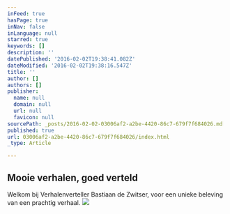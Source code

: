 ```yaml
---
inFeed: true
hasPage: true
inNav: false
inLanguage: null
starred: true
keywords: []
description: ''
datePublished: '2016-02-02T19:38:41.082Z'
dateModified: '2016-02-02T19:38:16.547Z'
title: ''
author: []
authors: []
publisher:
  name: null
  domain: null
  url: null
  favicon: null
sourcePath: _posts/2016-02-02-03006af2-a2be-4420-86c7-679f7f684026.md
published: true
url: 03006af2-a2be-4420-86c7-679f7f684026/index.html
_type: Article

---
```

## Mooie verhalen, goed verteld

Welkom bij Verhalenverteller Bastiaan de Zwitser, voor een unieke beleving van een prachtig verhaal.
![](https://the-grid-user-content.s3-us-west-2.amazonaws.com/73646090-70a3-422e-ab08-f4ed35d7de7f.jpg)